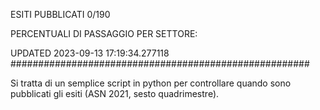 ESITI PUBBLICATI 0/190 

PERCENTUALI DI PASSAGGIO PER SETTORE:

UPDATED 2023-09-13 17:19:34.277118
###################################################### 

Si tratta di un semplice script in python per controllare quando sono pubblicati gli esiti (ASN 2021, sesto quadrimestre).

